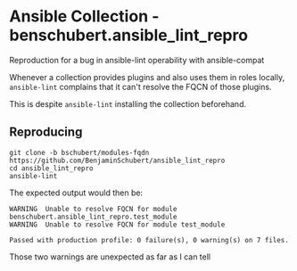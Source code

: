# Ansible Collection - benschubert.ansible_lint_repro

Reproduction for a bug in ansible-lint operability with ansible-compat

Whenever a collection provides plugins and also uses them in roles locally,
`ansible-lint` complains that it can't resolve the FQCN of those plugins.

This is despite `ansible-lint` installing the collection beforehand.

## Reproducing

```
git clone -b bschubert/modules-fqdn https://github.com/BenjaminSchubert/ansible_lint_repro
cd ansible_lint_repro
ansible-lint
```

The expected output would then be:

```
WARNING  Unable to resolve FQCN for module benschubert.ansible_lint_repro.test_module
WARNING  Unable to resolve FQCN for module test_module

Passed with production profile: 0 failure(s), 0 warning(s) on 7 files.
```


Those two warnings are unexpected as far as I can tell
